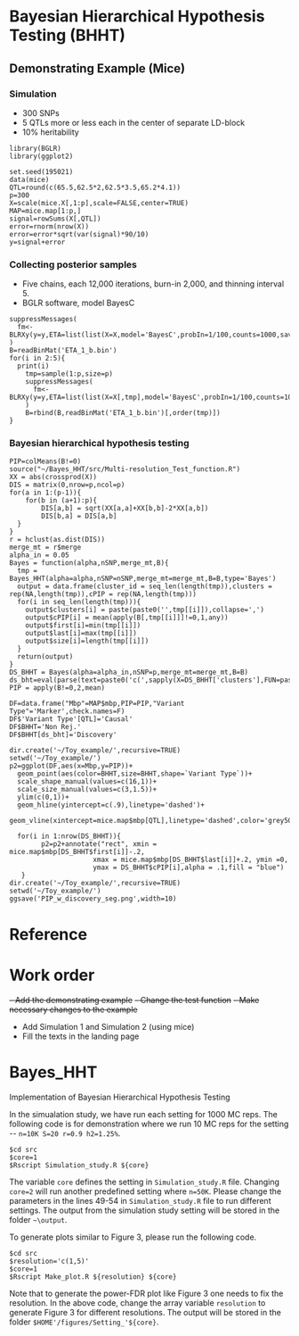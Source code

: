 # Bayesian Hierarchical Hypothesis Testing (BHHT)

## Demonstrating Example (Mice)
### Simulation
  - 300 SNPs
  - 5 QTLs more or less each in the center of separate LD-block
  - 10% heritability

```applescript
library(BGLR)
library(ggplot2)

set.seed(195021)
data(mice)
QTL=round(c(65.5,62.5*2,62.5*3.5,65.2*4.1))
p=300
X=scale(mice.X[,1:p],scale=FALSE,center=TRUE)
MAP=mice.map[1:p,]
signal=rowSums(X[,QTL])
error=rnorm(nrow(X))
error=error*sqrt(var(signal)*90/10)
y=signal+error
```
### Collecting posterior samples
  - Five chains, each 12,000 iterations, burn-in 2,000, and thinning interval 5.
  - BGLR software, model BayesC

```applescript
suppressMessages(
  fm<-BLRXy(y=y,ETA=list(list(X=X,model='BayesC',probIn=1/100,counts=1000,saveEffects=TRUE)),nIter=12000,burnIn=2000,verbose=FALSE)
)
B=readBinMat('ETA_1_b.bin')
for(i in 2:5){
  print(i)
	tmp=sample(1:p,size=p)
	suppressMessages(
 	  fm<-BLRXy(y=y,ETA=list(list(X=X[,tmp],model='BayesC',probIn=1/100,counts=1000,saveEffects=TRUE)),nIter=12000,burnIn=2000,verbose=FALSE)
	)
	B=rbind(B,readBinMat('ETA_1_b.bin')[,order(tmp)])
}
```
### Bayesian hierarchical hypothesis testing

```applescript
PIP=colMeans(B!=0)
source("~/Bayes_HHT/src/Multi-resolution_Test_function.R")
XX = abs(crossprod(X))
DIS = matrix(0,nrow=p,ncol=p)
for(a in 1:(p-1)){
	for(b in (a+1):p){
		DIS[a,b] = sqrt(XX[a,a]+XX[b,b]-2*XX[a,b])
		DIS[b,a] = DIS[a,b]	
  }
} 
r = hclust(as.dist(DIS))
merge_mt = r$merge
alpha_in = 0.05
Bayes = function(alpha,nSNP,merge_mt,B){
  tmp = Bayes_HHT(alpha=alpha,nSNP=nSNP,merge_mt=merge_mt,B=B,type='Bayes')
  output = data.frame(cluster_id = seq_len(length(tmp)),clusters = rep(NA,length(tmp)),cPIP = rep(NA,length(tmp)))
  for(i in seq_len(length(tmp))){
    output$clusters[i] = paste(paste0('',tmp[[i]]),collapse=',')
    output$cPIP[i] = mean(apply(B[,tmp[[i]]]!=0,1,any))
    output$first[i]=min(tmp[[i]])
    output$last[i]=max(tmp[[i]])
    output$size[i]=length(tmp[[i]])
  }
  return(output)
}
DS_BHHT = Bayes(alpha=alpha_in,nSNP=p,merge_mt=merge_mt,B=B)
ds_bht=eval(parse(text=paste0('c(',sapply(X=DS_BHHT['clusters'],FUN=paste,collapse=','),')')))
PIP = apply(B!=0,2,mean)

DF=data.frame("Mbp"=MAP$mbp,PIP=PIP,"Variant Type"='Marker',check.names=F)
DF$'Variant Type'[QTL]='Causal'
DF$BHHT='Non Rej.'
DF$BHHT[ds_bht]='Discovery'

dir.create('~/Toy_example/',recursive=TRUE)
setwd('~/Toy_example/')
p2=ggplot(DF,aes(x=Mbp,y=PIP))+
  geom_point(aes(color=BHHT,size=BHHT,shape=`Variant Type`))+
  scale_shape_manual(values=c(16,1))+
  scale_size_manual(values=c(3,1.5))+
  ylim(c(0,1))+
  geom_hline(yintercept=c(.9),linetype='dashed')+
  geom_vline(xintercept=mice.map$mbp[QTL],linetype='dashed',color='grey50')

  for(i in 1:nrow(DS_BHHT)){
		p2=p2+annotate("rect", xmin = mice.map$mbp[DS_BHHT$first[i]]-.2, 
		             xmax = mice.map$mbp[DS_BHHT$last[i]]+.2, ymin =0, 
		             ymax = DS_BHHT$cPIP[i],alpha = .1,fill = "blue")
   }
dir.create('~/Toy_example/',recursive=TRUE)
setwd('~/Toy_example/')
ggsave('PIP_w_discovery_seg.png',width=10)
```

# Reference

# Work order

~~- Add the demonstrating example~~
~~- Change the test function~~
~~- Make necessary changes to the example~~
- Add Simulation 1 and Simulation 2 (using mice)
- Fill the texts in the landing page
   
# Bayes_HHT
Implementation of Bayesian Hierarchical Hypothesis Testing 

In the simualation study, we have run each setting for 1000 MC reps. The following code is for demonstration where we run 10 MC reps for the setting -- ```n=10K S=20 r=0.9 h2=1.25%```.
```
$cd src
$core=1
$Rscript Simulation_study.R ${core}
```
The variable ```core``` defines the setting in ```Simulation_study.R``` file. Changing ```core=2``` will run another predefined setting where ```n=50K```. Please change the parameters in the lines 49-54 in ```Simulation_study.R``` file to run different settings. The output from the simulation study setting will be stored in the folder ```~\output```. 

To generate plots similar to Figure 3, please run the following code.
```
$cd src
$resolution='c(1,5)'
$core=1
$Rscript Make_plot.R ${resolution} ${core}
```
Note that to generate the power-FDR plot like Figure 3 one needs to fix the resolution. In the above code, change the array variable ```resolution``` to generate Figure 3 for different resolutions. The output will be stored in the folder ```$HOME'/figures/Setting_'${core}```.
